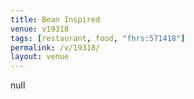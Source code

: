 ```yaml
---
title: Bean Inspired
venue: v19318
tags: [restaurant, food, "fhrs:571418"]
permalink: /v/19318/
layout: venue
---
```

null